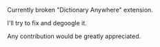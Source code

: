 Currently broken "Dictionary Anywhere" extension.

I'll try to fix and degoogle it. 

Any contribution would be greatly appreciated. 
